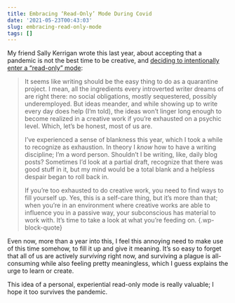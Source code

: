 ```yaml
---
title: Embracing ‘Read-Only’ Mode During Covid
date: '2021-05-23T00:43:03'
slug: embracing-read-only-mode
tags: []
---
```


My friend Sally Kerrigan wrote this last year, about accepting that a pandemic is not the best time to be creative, and [deciding to intentionally enter a “read-only” mode](https://medium.com/draftwerk/embracing-read-only-mode-ca81a268724e):

> It seems like writing should be the easy thing to do as a quarantine project. I mean, all the ingredients every introverted writer dreams of are right there: no social obligations, mostly sequestered, possibly underemployed. But ideas meander, and while showing up to write every day does help (I’m told), the ideas won’t linger long enough to become realized in a creative work if you’re exhausted on a psychic level. Which, let’s be honest, most of us are.
> 
> I’ve experienced a sense of blankness this year, which I took a while to recognize as exhaustion. In theory I _know_ how to have a writing discipline; I’m a word person. Shouldn’t I be writing, like, daily blog posts? Sometimes I’d look at a partial draft, recognize that there was good stuff in it, but my mind would be a total blank and a helpless despair began to roll back in.
> 
> If you’re too exhausted to do creative work, you need to find ways to fill yourself up. Yes, this is a self-care thing, but it’s more than that; when you’re in an environment where creative works are able to influence you in a passive way, your subconscious has material to work with. It’s time to take a look at what you’re feeding on.
{.wp-block-quote}

Even now, more than a year into this, I feel this annoying need to make use of this time somehow, to fill it up and give it meaning. It’s so easy to forget that all of us are actively _surviving_ right now, and surviving a plague is all-consuming while also feeling pretty meaningless, which I guess explains the urge to learn or create.

This idea of a personal, experiential read-only mode is really valuable; I hope it too survives the pandemic.
